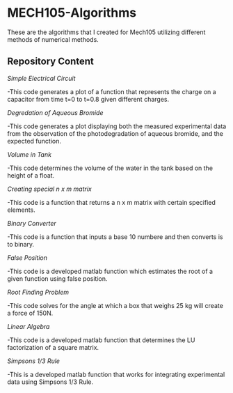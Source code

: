# MECH105-Algorithms
These are the algorithms that I created for Mech105 utilizing different methods of numerical methods. 

## Repository Content

*Simple Electrical Circuit*

-This code generates a plot of a function that represents the charge on a capacitor from time t=0 to t=0.8 given different charges. 

*Degredation of Aqueous Bromide*

-This code generates a plot displaying both the measured experimental data from the observation of the photodegradation of aqueous bromide, and the expected function. 

*Volume in Tank*

-This code determines the volume of the water in the tank based on the height of a float.

*Creating special n x m matrix*

-This code is a function that returns a n x m matrix with certain specified elements.

*Binary Converter*

-This code is a function that inputs a base 10 numbere and then converts is to binary.

*False Position*

-This code is a developed matlab function which estimates the root of a given function using false position.

*Root Finding Problem*

-This code solves for the angle at which a box that weighs 25 kg will create a force of 150N.

*Linear Algebra*

-This code is a developed matlab function that determines the LU factorization of a square matrix.

*Simpsons 1/3 Rule*

-This is a developed matlab function that works for integrating experimental data using Simpsons 1/3 Rule.
